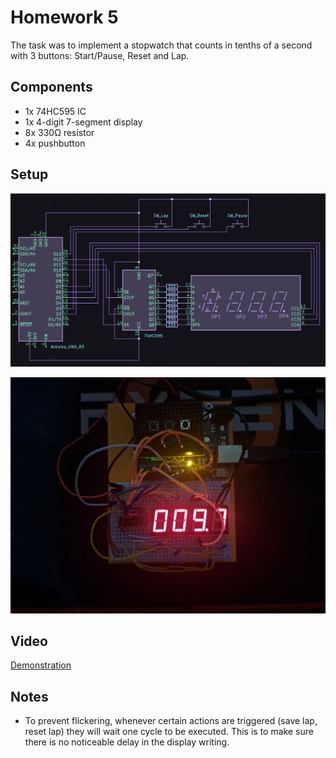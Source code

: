 # Homework 5

The task was to implement a stopwatch that counts in tenths of a second with 3 buttons: Start/Pause, Reset and Lap. 

## Components

* 1x 74HC595 IC
* 1x 4-digit 7-segment display
* 8x 330Ω resistor
* 4x pushbutton

## Setup

![schematic of my setup](/Homework_05/schematic.png)

![picture of my setup](/Homework_05/setup.jpg)

## Video

[Demonstration](https://youtu.be/tpJcqW-vfzU)

## Notes
* To prevent flickering, whenever certain actions are triggered (save lap, reset lap) they will wait one cycle to be executed. This is to make sure there is no noticeable delay in the display writing.